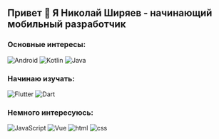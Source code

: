 ## Привет 👋 Я Николай Ширяев - начинающий мобильный разработчик

### Основные интересы:
![Android](https://img.shields.io/badge/-Android-F5F5F5?style=flat-square&logo=android)
![Kotlin](https://img.shields.io/badge/-Kotlin-FFEB3B?style=flat-square&logo=kotlin)
![Java](https://img.shields.io/badge/-Java-ef5350?style=flat-square&logo=java)

### Начинаю изучать:
![Flutter](https://img.shields.io/badge/-Flutter-1976D2?style=flat-square&logo=flutter)
![Dart](https://img.shields.io/badge/-Dart-303F9F?style=flat-square&logo=dart)


### Немного интересуюсь:
![JavaScript](https://img.shields.io/badge/-JavaScript-1A237E?style=flat-square&logo=javascript)
![Vue](https://img.shields.io/badge/-Vue-ef5350?style=flat-square&logo=(https://github.com/ShiryaevNikolay/shiryaevnikolay/blob/main/assets/vuejs.svg))
![html](https://img.shields.io/badge/-Kotlin-FFF9C4?style=flat-square&logo=kotlin)
![css](https://img.shields.io/badge/-Java-ef5350?style=flat-square&logo=java)

<!-- ### Hi there 👋 -->

<!--
**ShiryaevNikolay/shiryaevnikolay** is a ✨ _special_ ✨ repository because its `README.md` (this file) appears on your GitHub profile.

Here are some ideas to get you started:

- 🔭 I’m currently working on ...
- 🌱 I’m currently learning ...
- 👯 I’m looking to collaborate on ...
- 🤔 I’m looking for help with ...
- 💬 Ask me about ...
- 📫 How to reach me: ...
- 😄 Pronouns: ...
- ⚡ Fun fact: ...
-->
